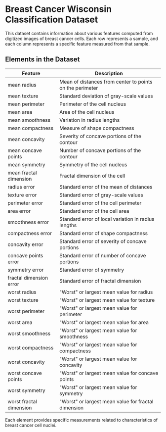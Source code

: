 # Breast Cancer Wisconsin Classification Dataset

This dataset contains information about various features computed from digitized images of breast cancer cells. Each row represents a sample, and each column represents a specific feature measured from that sample.

## Elements in the Dataset

| Feature                   | Description                                                           |
|---------------------------|-----------------------------------------------------------------------|
| mean radius               | Mean of distances from center to points on the perimeter               |
| mean texture              | Standard deviation of gray-scale values                                |
| mean perimeter            | Perimeter of the cell nucleus                                         |
| mean area                 | Area of the cell nucleus                                              |
| mean smoothness           | Variation in radius lengths                                           |
| mean compactness          | Measure of shape compactness                                          |
| mean concavity            | Severity of concave portions of the contour                            |
| mean concave points       | Number of concave portions of the contour                              |
| mean symmetry             | Symmetry of the cell nucleus                                          |
| mean fractal dimension    | Fractal dimension of the cell                                         |
| radius error              | Standard error of the mean of distances                                |
| texture error             | Standard error of gray-scale values                                   |
| perimeter error           | Standard error of the cell perimeter                                  |
| area error                | Standard error of the cell area                                       |
| smoothness error          | Standard error of local variation in radius lengths                   |
| compactness error         | Standard error of shape compactness                                   |
| concavity error           | Standard error of severity of concave portions                        |
| concave points error      | Standard error of number of concave portions                          |
| symmetry error            | Standard error of symmetry                                           |
| fractal dimension error   | Standard error of fractal dimension                                   |
| worst radius              | "Worst" or largest mean value for radius                              |
| worst texture             | "Worst" or largest mean value for texture                             |
| worst perimeter           | "Worst" or largest mean value for perimeter                           |
| worst area                | "Worst" or largest mean value for area                                |
| worst smoothness          | "Worst" or largest mean value for smoothness                          |
| worst compactness         | "Worst" or largest mean value for compactness                         |
| worst concavity           | "Worst" or largest mean value for concavity                           |
| worst concave points      | "Worst" or largest mean value for concave points                      |
| worst symmetry            | "Worst" or largest mean value for symmetry                            |
| worst fractal dimension   | "Worst" or largest mean value for fractal dimension                   |

Each element provides specific measurements related to characteristics of breast cancer cell nuclei.
